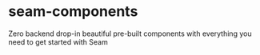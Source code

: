 # seam-components

Zero backend drop-in beautiful pre-built components with everything you need to get started with Seam
